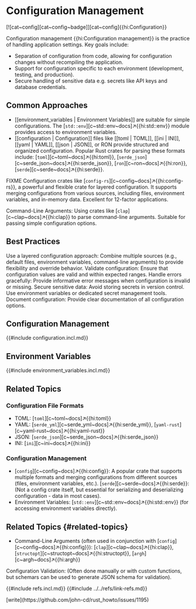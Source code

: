 # Configuration Management

[![cat~config][cat~config~badge]][cat~config]{{hi:Configuration}}

Configuration management {{hi:Configuration management}} is the practice of handling application settings. Key goals include:

- Separation of configuration from code, allowing for configuration changes without recompiling the application.
- Support for configuration specific to each environment (development, testing, and production).
- Secure handling of sensitive data e.g. secrets like API keys and database credentials.

## Common Approaches

- [[environment_variables | Environment Variables]] are suitable for simple configurations. The [`std::env`][c~std::env~docs]↗{{hi:std::env}} module provides access to environment variables.
- [[configuration | Configuration]] files like [[toml | TOML]], [[ini | INI]], [[yaml | YAML]], [[json | JSON]], or RON provide structured and organized configuration. Popular Rust crates for parsing these formats include: [`toml`][c~toml~docs]↗{{hi:toml}}, [`serde_json`][c~serde_json~docs]↗{{hi:serde_json}}, [`ron`][c~ron~docs]↗{{hi:ron}}, [`serde`][c~serde~docs]↗{{hi:serde}}.

FIXME Configuration crates like [`config-rs`][c~config~docs]↗{{hi:config-rs}}, a powerful and flexible crate for layered configuration. It supports merging configurations from various sources, including files, environment variables, and in-memory data.
Excellent for 12-factor applications.

Command-Line Arguments:
Using crates like [`clap`][c~clap~docs]↗{{hi:clap}} to parse command-line arguments.
Suitable for passing simple configuration options.

## Best Practices

Use a layered configuration approach: Combine multiple sources (e.g., default files, environment variables, command-line arguments) to provide flexibility and override behavior.
Validate configuration: Ensure that configuration values are valid and within expected ranges.
Handle errors gracefully: Provide informative error messages when configuration is invalid or missing.
Secure sensitive data: Avoid storing secrets in version control. Use environment variables or dedicated secret management tools.
Document configuration: Provide clear documentation of all configuration options.

## Configuration Management

{{#include configuration.incl.md}}

## Environment Variables

{{#include environment_variables.incl.md}}

## Related Topics

### Configuration File Formats

- TOML: [`toml`][c~toml~docs]↗{{hi:toml}}
- YAML: [`serde_yml`][c~serde_yml~docs]↗{{hi:serde_yml}}, [`yaml-rust`][c~yaml-rust~docs]↗{{hi:yaml-rust}}
- JSON: [`serde_json`][c~serde_json~docs]↗{{hi:serde_json}}
- INI: [`ini`][c~ini~docs]↗{{hi:ini}}

### Configuration Management

- [`config`][c~config~docs]↗{{hi:config}}: A popular crate that supports multiple formats and merging configurations from different sources (files, environment variables, etc.).
[`serde`][c~serde~docs]↗{{hi:serde}}: (Not a config crate itself, but essential for serializing and deserializing configuration - data in most cases).
- Environment Variables: [`std::env`][c~std::env~docs]↗{{hi:std::env}} (for accessing environment variables directly).

## Related Topics {#related-topics}

- Command-Line Arguments (often used in conjunction with [`config`][c~config~docs]↗{{hi:config}}): [`clap`][c~clap~docs]↗{{hi:clap}}, [`structopt`][c~structopt~docs]↗{{hi:structopt}}, [`argh`][c~argh~docs]↗{{hi:argh}}

Configuration Validation: (Often done manually or with custom functions, but schemars can be used to generate JSON schema for validation).

{{#include refs.incl.md}}
{{#include ../../refs/link-refs.md}}

<div class="hidden">
[write](https://github.com/john-cd/rust_howto/issues/1195)
</div>
